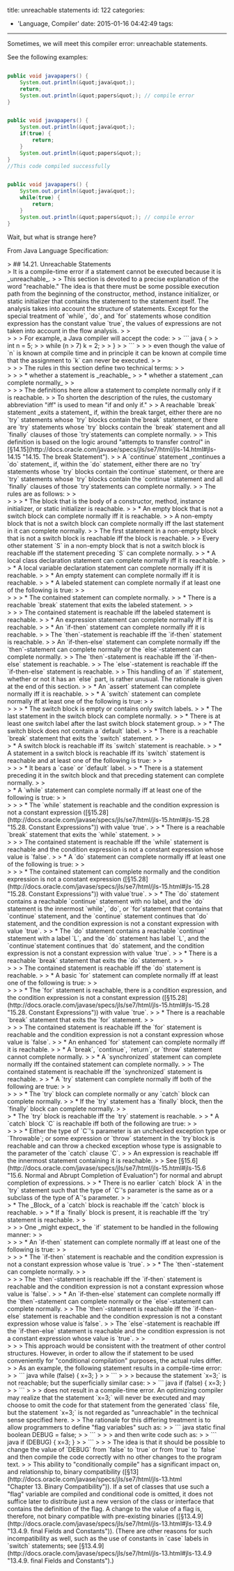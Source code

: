 title: unreachable statements
id: 122
categories:
  - 'Language, Compiler'
date: 2015-01-16 04:42:49
tags:
---

Sometimes, we will meet this compiler error: unreachable statements.

See the following examples:

``` java

public void javapapers() {
    System.out.println(&quot;java&quot;);
    return;
    System.out.println(&quot;papers&quot;); // compile error
}
```

``` java

public void javapapers() {
    System.out.println(&quot;java&quot;);
    if(true) {
        return;
    }
    System.out.println(&quot;papers&quot;);
}
//This code compiled successfully
```

``` java

public void javapapers() {
    System.out.println(&quot;java&quot;);
    while(true) {
        return;
    }
    System.out.println(&quot;papers&quot;); // compile error
}
```

Wait, but what is strange here?

From Java Language Specification:
<div class="titlepage">
<div>
<div>
> ## 14.21. Unreachable Statements
</div>
</div>
</div>
> <a name="jls-14.21-100"></a>It is a compile-time error if a statement cannot be executed because it is <span class="emphasis">_unreachable_</span>.
> 
> This section is devoted to a precise explanation of the word "reachable." The idea is that there must be some possible execution path from the beginning of the constructor, method, instance initializer, or static initializer that contains the statement to the statement itself. The analysis takes into account the structure of statements. Except for the special treatment of `while`, `do`, and `for` statements whose condition expression has the constant value `true`, the values of expressions are not taken into account in the flow analysis.
> 
> <div class="informalexample">
> 
> 
> For example, a Java compiler will accept the code:
> 
> ``` java
{
> 
>     int n = 5;
> 
>     while (n &gt; 7) k = 2;
> 
> }
> 
> ```
> 
> 
> even though the value of `n` is known at compile time and in principle it can be known at compile time that the assignment to `k` can never be executed.
> 
> </div>
> 
> 
> <a name="jls-14.21-200"></a>The rules in this section define two technical terms:
> 
> <div class="norm">
> 
> 
> *   <a name="jls-14.21-200-A"></a>whether a statement is <span class="emphasis">_reachable_</span>
> 
> *   <a name="jls-14.21-200-B"></a>whether a statement <span class="emphasis">_can complete normally_</span>
> 
> </div>
> 
> 
> <a name="jls-14.21-210"></a>The definitions here allow a statement to complete normally only if it is reachable.
> 
> <a name="jls-14.21-220"></a>To shorten the description of the rules, the customary abbreviation "iff" is used to mean "if and only if."
> 
> <a name="jls-14.21-230"></a>A reachable `break` statement <span class="emphasis">_exits a statement_</span> if, within the break target, either there are no `try` statements whose `try` blocks contain the`break` statement, or there are `try` statements whose `try` blocks contain the `break` statement and all `finally` clauses of those `try`statements can complete normally.
> 
> This definition is based on the logic around "attempts to transfer control" in [§14.15](http://docs.oracle.com/javase/specs/jls/se7/html/jls-14.html#jls-14.15 "14.15. The break Statement").
> 
> <a name="jls-14.21-240"></a>A `continue` statement <span class="emphasis">_continues a `do` statement_</span> if, within the `do` statement, either there are no `try` statements whose `try` blocks contain the`continue` statement, or there are `try` statements whose `try` blocks contain the `continue` statement and all `finally` clauses of those `try`statements can complete normally.
> 
> <a name="jls-14.21-300"></a>The rules are as follows:
> 
> <div class="norm">
> 
> 
> *   <a name="jls-14.21-300-A"></a>The block that is the body of a constructor, method, instance initializer, or static initializer is reachable.
> 
> *   <a name="jls-14.21-300-B"></a>An empty block that is not a switch block can complete normally iff it is reachable.
> 
> <a name="jls-14.21-300-B.1"></a>A non-empty block that is not a switch block can complete normally iff the last statement in it can complete normally.
> 
> <a name="jls-14.21-300-B.2"></a>The first statement in a non-empty block that is not a switch block is reachable iff the block is reachable.
> 
> <a name="jls-14.21-300-B.3"></a>Every other statement `S` in a non-empty block that is not a switch block is reachable iff the statement preceding `S` can complete normally.
> 
> *   <a name="jls-14.21-300-C"></a>A local class declaration statement can complete normally iff it is reachable.
> 
> *   <a name="jls-14.21-300-D"></a>A local variable declaration statement can complete normally iff it is reachable.
> 
> *   <a name="jls-14.21-300-E"></a>An empty statement can complete normally iff it is reachable.
> 
> *   <a name="jls-14.21-300-F"></a>A labeled statement can complete normally if at least one of the following is true:
> 
> <div class="norm">
> 
> 
>     *   <a name="jls-14.21-300-F-1"></a>The contained statement can complete normally.
> 
>         *   <a name="jls-14.21-300-F-2"></a>There is a reachable `break` statement that exits the labeled statement.
> 
> </div>
> 
> 
> <a name="jls-14.21-300-F.1"></a>The contained statement is reachable iff the labeled statement is reachable.
> 
> *   <a name="jls-14.21-300-G"></a>An expression statement can complete normally iff it is reachable.
> 
> *   <a name="jls-14.21-300-H-1"></a>An `if-then` statement can complete normally iff it is reachable.
> 
> <a name="jls-14.21-300-H-2"></a>The `then`-statement is reachable iff the `if-then` statement is reachable.
> 
> <a name="jls-14.21-300-H-3"></a>An `if-then-else` statement can complete normally iff the `then`-statement can complete normally or the `else`-statement can complete normally.
> 
> <a name="jls-14.21-300-H-4"></a>The `then`-statement is reachable iff the `if-then-else` statement is reachable.
> 
> <a name="jls-14.21-300-H-5"></a>The `else`-statement is reachable iff the `if-then-else` statement is reachable.
> 
> This handling of an `if` statement, whether or not it has an `else` part, is rather unusual. The rationale is given at the end of this section.
> 
> *   <a name="jls-14.21-300-I"></a>An `assert` statement can complete normally iff it is reachable.
> 
> *   <a name="jls-14.21-300-J"></a>A `switch` statement can complete normally iff at least one of the following is true:
> 
> <div class="norm">
> 
> 
>     *   <a name="jls-14.21-300-J-1"></a>The switch block is empty or contains only switch labels.
> 
>         *   <a name="jls-14.21-300-J-2"></a>The last statement in the switch block can complete normally.
> 
>         *   <a name="jls-14.21-300-J-3"></a>There is at least one switch label after the last switch block statement group.
> 
>         *   <a name="jls-14.21-300-J-4"></a>The switch block does not contain a `default` label.
> 
>         *   <a name="jls-14.21-300-J-5"></a>There is a reachable `break` statement that exits the `switch` statement.
> 
> </div>
> *   <a name="jls-14.21-300-K"></a>A switch block is reachable iff its `switch` statement is reachable.
> 
> *   <a name="jls-14.21-300-L"></a>A statement in a switch block is reachable iff its `switch` statement is reachable and at least one of the following is true:
> 
> <div class="norm">
> 
> 
>     *   <a name="jls-14.21-300-L-1"></a>It bears a `case` or `default` label.
> 
>         *   <a name="jls-14.21-300-L-2"></a>There is a statement preceding it in the switch block and that preceding statement can complete normally.
> 
> </div>
> *   <a name="jls-14.21-300-M"></a>A `while` statement can complete normally iff at least one of the following is true:
> 
> <div class="norm">
> 
> 
>     *   <a name="jls-14.21-300-M-1"></a>The `while` statement is reachable and the condition expression is not a constant expression ([§15.28](http://docs.oracle.com/javase/specs/jls/se7/html/jls-15.html#jls-15.28 "15.28. Constant Expressions")) with value `true`.
> 
>         *   <a name="jls-14.21-300-M-2"></a>There is a reachable `break` statement that exits the `while` statement.
> 
> </div>
> 
> 
> <a name="jls-14.21-300-M.1"></a>The contained statement is reachable iff the `while` statement is reachable and the condition expression is not a constant expression whose value is `false`.
> 
> *   <a name="jls-14.21-300-N"></a>A `do` statement can complete normally iff at least one of the following is true:
> 
> <div class="norm">
> 
> 
>     *   <a name="jls-14.21-300-N-1"></a>The contained statement can complete normally and the condition expression is not a constant expression ([§15.28](http://docs.oracle.com/javase/specs/jls/se7/html/jls-15.html#jls-15.28 "15.28. Constant Expressions")) with value`true`.
> 
>         *   <a name="jls-14.21-300-N-2"></a>The `do` statement contains a reachable `continue` statement with no label, and the `do` statement is the innermost `while`, `do`, or `for`statement that contains that `continue` statement, and the `continue` statement continues that `do` statement, and the condition expression is not a constant expression with value `true`.
> 
>         *   <a name="jls-14.21-300-N-3"></a>The `do` statement contains a reachable `continue` statement with a label `L`, and the `do` statement has label `L`, and the `continue`statement continues that `do` statement, and the condition expression is not a constant expression with value `true`.
> 
>         *   <a name="jls-14.21-300-N-4"></a>There is a reachable `break` statement that exits the `do` statement.
> 
> </div>
> 
> 
> <a name="jls-14.21-300-N.1"></a>The contained statement is reachable iff the `do` statement is reachable.
> 
> *   <a name="jls-14.21-300-O"></a>A basic `for` statement can complete normally iff at least one of the following is true:
> 
> <div class="norm">
> 
> 
>     *   <a name="jls-14.21-300-O-1"></a>The `for` statement is reachable, there is a condition expression, and the condition expression is not a constant expression ([§15.28](http://docs.oracle.com/javase/specs/jls/se7/html/jls-15.html#jls-15.28 "15.28. Constant Expressions")) with value `true`.
> 
>         *   <a name="jls-14.21-300-O-2"></a>There is a reachable `break` statement that exits the `for` statement.
> 
> </div>
> 
> 
> <a name="jls-14.21-300-O.1"></a>The contained statement is reachable iff the `for` statement is reachable and the condition expression is not a constant expression whose value is `false`.
> 
> *   <a name="jls-14.21-300-P"></a>An enhanced `for` statement can complete normally iff it is reachable.
> 
> *   <a name="jls-14.21-300-Q"></a>A `break`, `continue`, `return`, or `throw` statement cannot complete normally.
> 
> *   <a name="jls-14.21-300-R"></a>A `synchronized` statement can complete normally iff the contained statement can complete normally.
> 
> <a name="jls-14.21-300-R.1"></a>The contained statement is reachable iff the `synchronized` statement is reachable.
> 
> *   <a name="jls-14.21-300-S"></a>A `try` statement can complete normally iff both of the following are true:
> 
> <div class="norm">
> 
> 
>     *   <a name="jls-14.21-300-S-1"></a>The `try` block can complete normally or any `catch` block can complete normally.
> 
>         *   <a name="jls-14.21-300-S-2"></a>If the `try` statement has a `finally` block, then the `finally` block can complete normally.
> 
> </div>
> *   <a name="jls-14.21-300-T"></a>The `try` block is reachable iff the `try` statement is reachable.
> 
> *   <a name="jls-14.21-300-U"></a>A `catch` block `C` is reachable iff both of the following are true:
> 
> <div class="norm">
> 
> 
>     *   <a name="jls-14.21-300-U-1"></a>Either the type of `C`'s parameter is an unchecked exception type or `Throwable`; or some expression or `throw` statement in the `try`block is reachable and can throw a checked exception whose type is assignable to the parameter of the `catch` clause `C`.
> 
>     <a name="jls-14.21-300-U-1.1"></a>An expression is reachable iff the innermost statement containing it is reachable.
> 
>     See [§15.6](http://docs.oracle.com/javase/specs/jls/se7/html/jls-15.html#jls-15.6 "15.6. Normal and Abrupt Completion of Evaluation") for normal and abrupt completion of expressions.
> 
>         *   <a name="jls-14.21-300-U-2"></a>There is no earlier `catch` block `A` in the `try` statement such that the type of `C`'s parameter is the same as or a subclass of the type of`A`'s parameter.
> 
> </div>
> *   <a name="jls-14.21-300-V"></a>The <span class="emphasis">_Block_</span> of a `catch` block is reachable iff the `catch` block is reachable.
> 
> *   <a name="jls-14.21-300-W"></a>If a `finally` block is present, it is reachable iff the `try` statement is reachable.
> 
> </div>
> 
> 
> One <span class="emphasis">_might expect_</span> the `if` statement to be handled in the following manner:
> 
> <div class="note">
> 
> 
> *   An `if-then` statement can complete normally iff at least one of the following is true:
> 
> <div class="note">
> 
> 
>     *   The `if-then` statement is reachable and the condition expression is not a constant expression whose value is `true`.
> 
>         *   The `then`-statement can complete normally.
> 
> </div>
> 
> 
> The `then`-statement is reachable iff the `if-then` statement is reachable and the condition expression is not a constant expression whose value is `false`.
> 
> *   An `if-then-else` statement can complete normally iff the `then`-statement can complete normally or the `else`-statement can complete normally.
> 
> The `then`-statement is reachable iff the `if-then-else` statement is reachable and the condition expression is not a constant expression whose value is`false`.
> 
> The `else`-statement is reachable iff the `if-then-else` statement is reachable and the condition expression is not a constant expression whose value is `true`.
> 
> </div>
> 
> 
> This approach would be consistent with the treatment of other control structures. However, in order to allow the if statement to be used conveniently for "conditional compilation" purposes, the actual rules differ.
> 
> As an example, the following statement results in a compile-time error:
> 
> ``` java
while (false) { x=3; }
> 
> ```
> 
> 
> because the statement `x=3;` is not reachable; but the superficially similar case:
> 
> ``` java
if (false) { x=3; }
> 
> ```
> 
> 
> does not result in a compile-time error. An optimizing compiler may realize that the statement `x=3;` will never be executed and may choose to omit the code for that statement from the generated `class` file, but the statement `x=3;` is not regarded as "unreachable" in the technical sense specified here.
> 
> The rationale for this differing treatment is to allow programmers to define "flag variables" such as:
> 
> ``` java
static final boolean DEBUG = false;
> 
> ```
> 
> 
> and then write code such as:
> 
> ``` java
if (DEBUG) { x=3; }
> 
> ```
> 
> 
> The idea is that it should be possible to change the value of `DEBUG` from `false` to `true` or from `true` to `false` and then compile the code correctly with no other changes to the program text.
> 
> This ability to "conditionally compile" has a significant impact on, and relationship to, binary compatibility ([§13](http://docs.oracle.com/javase/specs/jls/se7/html/jls-13.html "Chapter 13. Binary Compatibility")). If a set of classes that use such a "flag" variable are compiled and conditional code is omitted, it does not suffice later to distribute just a new version of the class or interface that contains the definition of the flag. A change to the value of a flag is, therefore, not binary compatible with pre-existing binaries ([§13.4.9](http://docs.oracle.com/javase/specs/jls/se7/html/jls-13.html#jls-13.4.9 "13.4.9. final Fields and Constants")). (There are other reasons for such incompatibility as well, such as the use of constants in `case` labels in `switch` statements; see [§13.4.9](http://docs.oracle.com/javase/specs/jls/se7/html/jls-13.html#jls-13.4.9 "13.4.9. final Fields and Constants").)